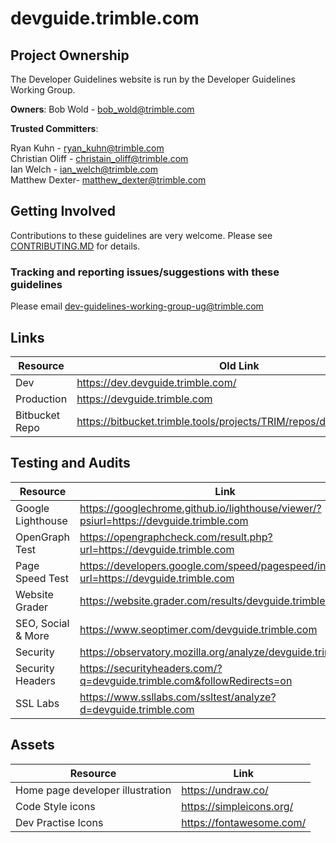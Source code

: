 # devguide.trimble.com

## Project Ownership

The Developer Guidelines website is run by the Developer Guidelines Working Group.

**Owners**:
Bob Wold - bob_wold@trimble.com

**Trusted Committers**:

Ryan Kuhn - ryan_kuhn@trimble.com<br>
Christian Oliff - christain_oliff@trimble.com<br>
Ian Welch - ian_welch@trimble.com<br>
Matthew Dexter- matthew_dexter@trimble.com<br>

## Getting Involved

Contributions to these guidelines are very welcome. Please see [CONTRIBUTING.MD](CONTRIBUTING.MD) for details.

### Tracking and reporting issues/suggestions with these guidelines

Please email dev-guidelines-working-group-ug@trimble.com

## Links

| Resource       | Old Link                                                            |
| -------------- | ------------------------------------------------------------------- |
| Dev            | https://dev.devguide.trimble.com/                                   |
| Production     | https://devguide.trimble.com                                        |
| Bitbucket Repo | https://bitbucket.trimble.tools/projects/TRIM/repos/devguide/browse |

## Testing and Audits

| Resource           | Link                                                                                     |
| ------------------ | ---------------------------------------------------------------------------------------- |
| Google Lighthouse  | https://googlechrome.github.io/lighthouse/viewer/?psiurl=https://devguide.trimble.com    |
| OpenGraph Test     | https://opengraphcheck.com/result.php?url=https://devguide.trimble.com                   |
| Page Speed Test    | https://developers.google.com/speed/pagespeed/insights/?url=https://devguide.trimble.com |
| Website Grader     | https://website.grader.com/results/devguide.trimble.com                                  |
| SEO, Social & More | https://www.seoptimer.com/devguide.trimble.com                                           |
| Security           | https://observatory.mozilla.org/analyze/devguide.trimble.com                             |
| Security Headers   | https://securityheaders.com/?q=devguide.trimble.com&followRedirects=on                   |
| SSL Labs           | https://www.ssllabs.com/ssltest/analyze?d=devguide.trimble.com                           |

## Assets

| Resource                         | Link                     |
| -------------------------------- | ------------------------ |
| Home page developer illustration | https://undraw.co/       |
| Code Style icons                 | https://simpleicons.org/ |
| Dev Practise Icons               | https://fontawesome.com/ |
